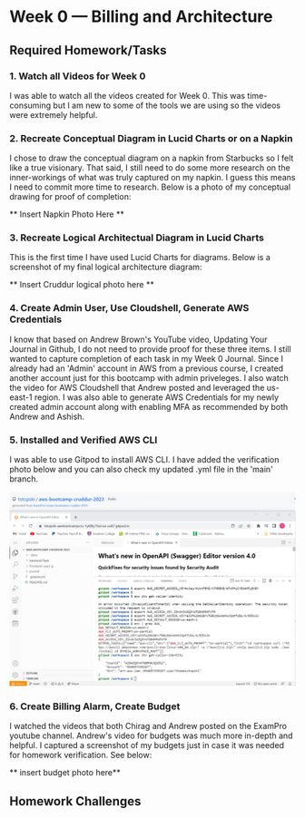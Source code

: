 # Week 0 — Billing and Architecture

## Required Homework/Tasks

### 1. Watch all Videos for Week 0

I was able to watch all the videos created for Week 0. This was time-consuming but I am new to some of the tools we are using so the videos were extremely helpful.

### 2. Recreate Conceptual Diagram in Lucid Charts or on a Napkin

I chose to draw the conceptual diagram on a napkin from Starbucks so I felt like a true visionary. That said, I still need to do some more research on the inner-workings
of what was truly captured on my napkin. I guess this means I need to commit more time to research. Below is a photo of my conceptual drawing for proof of completion:

** Insert Napkin Photo Here **

### 3. Recreate Logical Architectual Diagram in Lucid Charts

This is the first time I have used Lucid Charts for diagrams. Below is a screenshot of my final logical architecture diagram:

** Insert Cruddur logical photo here **

### 4. Create Admin User, Use Cloudshell, Generate AWS Credentials

I know that based on Andrew Brown's YouTube video, Updating Your Journal in Github, I do not need to provide proof for these three items. I still wanted to capture
completion of each task in my Week 0 Journal. Since I already had an 'Admin' account in AWS from a previous course, I created another account just for this bootcamp
with admin priveleges. I also watch the video for AWS Cloudshell that Andrew posted and leveraged the us-east-1 region. I was also able to generate AWS Credentials
for my newly created admin account along with enabling MFA as recommended by both Andrew and Ashish.

### 5. Installed and Verified AWS CLI

I was able to use Gitpod to install AWS CLI. I have added the verification photo below and you can also check my updated .yml file in the 'main' branch. 

![AWS CLI Install Confirmation Proof!](assets/AWS-CLI-Install-Confirmation.png)

### 6. Create Billing Alarm, Create Budget

I watched the videos that both Chirag and Andrew posted on the ExamPro youtube channel. Andrew's video for budgets was much more in-depth and helpful. I captured a
screenshot of my budgets just in case it was needed for homework verification. See below:

** insert budget photo here**

## Homework Challenges
